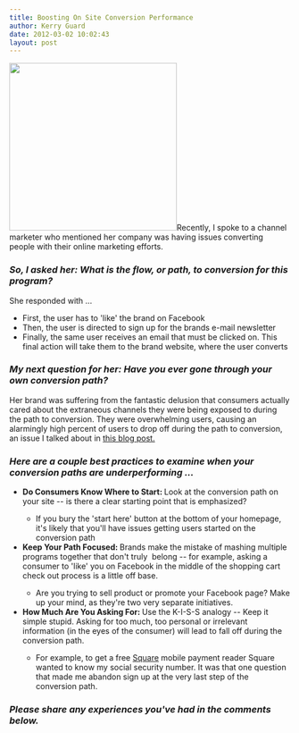 ```yaml
---
title: Boosting On Site Conversion Performance
author: Kerry Guard
date: 2012-03-02 10:02:43
layout: post
---
```

<img class="alignleft size-medium wp-image-741" title="buy-now-coupon" src="http://mkgmediagroup.com/wp-content/uploads/2012/03/buy-now-coupon1-300x300.jpg" alt="" width="300" height="300" />Recently, I spoke to a channel marketer who mentioned her company was having issues converting people with their online marketing efforts.
<h3><em>So, I asked her: What is the flow, or path, to conversion for this program?</em></h3>
She responded with ...
<ul>
	<li>First, the user has to 'like' the brand on Facebook</li>
	<li>Then, the user is directed to sign up for the brands e-mail newsletter</li>
	<li>Finally, the same user receives an email that must be clicked on. This final action will take them to the brand website, where the user converts</li>
</ul>
<h3><em>My next question for her: Have you ever gone through your own conversion path?</em></h3>
Her brand was suffering from the fantastic delusion that consumers actually cared about the extraneous channels they were being exposed to during the path to conversion. They were overwhelming users, causing an alarmingly high percent of users to drop off during the path to conversion, an issue I talked about in <a href="http://mkgmediagroup.com/identifying-holes-in-your-sales-funnel" target="_blank">this blog post.</a>
<h3><em>Here are a couple best practices to examine when your conversion paths are underperforming ...</em></h3>
<ul>
	<li><strong>Do Consumers Know Where to Start: </strong>Look at the conversion path on your site -- is there a clear starting point that is emphasized?</li>
<ul>
	<li>If you bury the 'start here' button at the bottom of your homepage, it's likely that you'll have issues getting users started on the conversion path</li>
</ul>
	<li><strong>Keep Your Path Focused: </strong>Brands make the mistake of mashing multiple programs together that don't truly  belong -- for example, asking a consumer to 'like' you on Facebook in the middle of the shopping cart check out process is a little off base.</li>
<ul>
	<li>Are you trying to sell product or promote your Facebook page? Make up your mind, as they're two very separate initiatives.</li>
</ul>
	<li><strong>How Much Are You Asking For: </strong>Use the K-I-S-S analogy -- Keep it simple stupid. Asking for too much, too personal or irrelevant information (in the eyes of the consumer) will lead to fall off during the conversion path.</li>
<ul>
	<li>For example, to get a free <a href="http://square.com" target="_blank">Square</a> mobile payment reader Square wanted to know my social security number. It was that one question that made me abandon sign up at the very last step of the conversion path.</li>
</ul>
</ul>
<h3><em>Please share any experiences you've had in the comments below.</em></h3>
